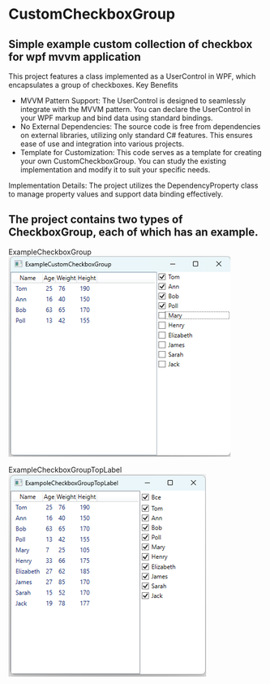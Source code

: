 # CustomCheckboxGroup
## Simple example custom collection of checkbox for wpf mvvm application
This project features a class implemented as a UserControl in WPF, which encapsulates a group of checkboxes.
Key Benefits
- MVVM Pattern Support: The UserControl is designed to seamlessly integrate with the MVVM pattern. You can declare the UserControl in your WPF markup and bind data using standard bindings.
- No External Dependencies: The source code is free from dependencies on external libraries, utilizing only standard C# features. This ensures ease of use and integration into various projects.
- Template for Customization: This code serves as a template for creating your own CustomCheckboxGroup. You can study the existing implementation and modify it to suit your specific needs.
  
Implementation Details: The project utilizes the DependencyProperty class to manage property values and support data binding effectively.

##  The project contains two types of CheckboxGroup, each of which has an example.
ExampleCheckboxGroup  
![ExampleCheckboxGroup](ExampleCustomCheckboxGroup.png)

ExampleCheckboxGroupTopLabel<br>
![ExampleCheckboxGroupTopLabel](ExampleCheckboxGroupTopLabel.png)

